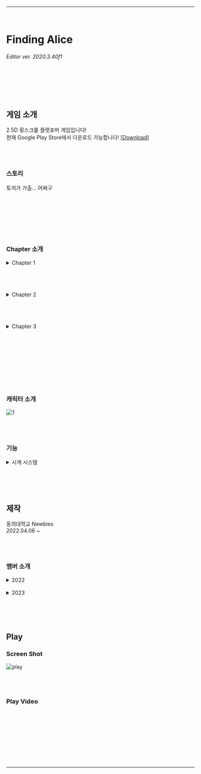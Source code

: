 *****
<br/>

# Finding Alice  
###### Editor ver. 2020.3.40f1
<br/><br/><br/><br/>



## 게임 소개
2.5D 횡스크롤 플랫포머 게임입니다!  
현재 Google Play Store에서 다운로드 가능합니다! 
[[Download](https://play.google.com/store/apps/details?id=com.newbies.FindingAlice&hl=ko)]
<br/><br/><br/><br/>


### 스토리
토끼가 가출... 어쩌구
<br/><br/><br/><br/>
<br/><br/><br/><br/>


### Chapter 소개
<details><summary> Chapter 1 </summary><br/><div markdown="1">
  
평범한 지형... 어쩌구
</div></details><br/><br/><br/><br/>


<details><summary> Chapter 2 </summary><br/><div markdown="1">
  
바닷속입니다!  
토끼를 도와주려는 인물도 있는 반면, 방해하려는 인물도 있네요!  
어쩌구 저쩌구... 잘 피해서 살아가보세요!
</div></details><br/><br/><br/><br/>

<details><summary> Chapter 3 </summary><br/><div markdown="1">
  
토끼는 버섯 숲을 지나... 길고 긴 모험 끝에 드디어 앨리스와 하트 왕국을 찾아냅니다!  
어쩌구 저쩌구...  
과연 토끼는 어떤 결말을 지을까요?  
</div></details><br/><br/><br/><br/>

<br/><br/><br/><br/>



### 캐릭터 소개
![1](https://github.com/yujini1121/FindingAlice_2022/assets/107358820/a334200d-4eb4-4b1c-9ab3-08be65e9dc54)
<br/><br/><br/><br/>


### 기능
<details><summary> 시계 시스템 </summary><br/><div markdown="1">
  
이 게임의 핵심 기능이라고 할 수 있습니다.  
우측 화면을 터치 & 드래그하여 사용해보세요!  
즉시 시계를 쏠 수 있게 화면이 변합니다.  
오쪼구조쪼구.....
</div></details><br/><br/><br/><br/>



## 제작
동의대학교 Newbies  
2022.04.06 ~
<br/><br/><br/><br/>

### 멤버 소개  

<details><summary> 2022 </summary><br/><div markdown="1">
  
| 이름 | 구분 | 비고 |
| --- | --- | --- |
| 염승민 | [ 기획 / 프로그래밍 ] | 메인 프로그래머 |
| 이승찬 | [ 프로그래밍] | 메인 프로그래머 |
| 허재혁 | [ 그래픽 ] | 3D 배경 |
| 변재현 | [ 기획 ] | 스토리 |
| 김현모 | [ 기획 / 프로그래밍 ] | 레벨 디자인 |
| 황송희 | [ 그래픽 ] | 캐릭터 원화 & 아이콘 |
| 송치원 | [ 그래픽 ] |  |
| 이상윤 | [ 그래픽 ] | 3D 플랫폼 |
| 이유진 | [ 프로그래밍 ] |  |
</div></details><br/>


<details><summary> 2023 </summary><br/><div markdown="1">
  
| 이름 | 구분 | 비고 |
| --- | --- | --- |
| 정하영 | [ 그래픽 ] | 원화 |
| 고민철 | [ 프로그래밍] | 메인 프로그래머 |
| 김태현 | [ 프로그래밍 ] | 서브 프로그래머 |
| 이수진 | [ 그래픽 ] | 2D |
| 원소영 | [ 그래픽 ] | 3D 배경 |
| 김민지 | [ 그래픽 ] | 3D 플랫폼 |
| 김규리 | [ 프로그래밍 ] | 서브 프로그래머 |
| 정민주 | [ 프로그래밍 ] | 서브 프로그래머 |
| 이유진 | [ 프로그래밍 ] | 메인 프로그래머 |
| 진유리 | [ 그래픽 ] | 이펙트 |
| 김태원 | [ 그래픽 ] |  |
</div></details><br/><br/><br/><br/>



## Play

### Screen Shot
![play](https://github.com/yujini1121/FindingAlice_2022/assets/107358820/28bd7162-840f-4ff5-9849-1d4bff84e24e)
<br/><br/><br/><br/>

### Play Video
<br/><br/><br/><br/>
<br/><br/><br/><br/>

*****

<!-- ## - 게임 예시 이미지<br/>
![Alt Text](/Deck/Rabbit_Sprite.PNG)
- 캐릭터 스프라이트 이미지<br/><br/><br/>

![Alt Text](/Deck/Game_Sample_1.png)
- 게임 플레이 예시 이미지<br/><br/><br/>

![Alt Text](/Deck/KakaoTalk_20220819_223458274.gif)
- 플랫폼 디자인 예시 이미지<br/><br/><br/> -->

